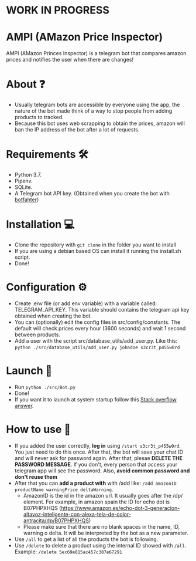 # WORK IN PROGRESS
# AMPI (AMazon Price Inspector) 

AMPI (AMazon Princes Inspector) is a telegram bot that compares amazon prices and notifies the user when there are changes!

# About ❓
- Usually telegram bots are accessible by everyone using the app, the nature of the bot made think of a way to stop people from adding products to tracked.
- Because this bot uses web scrapping to obtain the prices, amazon will ban the IP address of the bot after a lot of requests.

# Requirements 🛠
- Python 3.7.
- Pipenv.
- SQLite.
- A Telegram bot API key. (Obtained when you create the bot with [botfahter](https://core.telegram.org/bots#6-botfather))

# Installation 💻
- Clone the repository with `git clone` in the folder you want to install
- If you are using a debian based OS can install it running the install.sh script.
- Done!

# Configuration ⚙️
- Create .env file (or add env variable) with a variable called: TELEGRAM_API_KEY. This variable should contains the telegram api key obtained when creating the bot.
- You can (optionally) edit the config files in src/config/constants. The default will check prices every hour (3600 seconds) and wait 1 second between products.
- Add a user with the script src/database_utils/add_user.py. Like this: `python ./src/database_utils/add_user.py johndoe s3cr3t_p455w0rd`

# Launch 🚀
- Run `python ./src/Bot.py`
- Done!
- If you want it to launch at system startup follow this [Stack overflow answer](https://stackoverflow.com/questions/12973777/how-to-run-a-shell-script-at-startup). 

# How to use 🤖
- If you added the user correctly, **log in** using `/start s3cr3t_p455w0rd`. You just need to do this once. After that, the bot will save your chat ID and will never ask for password again. After that, plesae **DELETE THE PASSWORD MESSAGE**. If you don't, every person that access your telegram app will see the password. Also, **avoid common password and don't reuse them**
- After that you can **add a product with** with /add like: `/add amazonID productName warningPrice deltaWarning`. 
    - AmazonID is the id in the amazon url. It usually goes after the /dp/ element. For example, in amazon spain the ID for echo dot is B07PHPXHQS (https://www.amazon.es/echo-dot-3-generacion-altavoz-inteligente-con-alexa-tela-de-color-antracita/dp/B07PHPXHQS)
    - Please make sure that there are no blank spaces in the name, ID, warning o delta. It will be interpreted by the bot as a new parameter.
- Use `/all` to get a list of all the products the bot is following.
- Use `/delete` to delete a product using the internal ID showed with `/all`. Example: `/delete 5ec69e815ac457c387e67291`